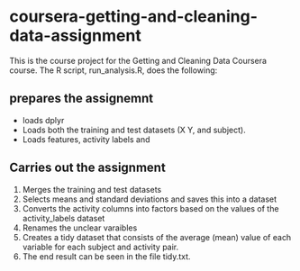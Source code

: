 # coursera-getting-and-cleaning-data-assignment

This is the course project for the Getting and Cleaning Data Coursera course. The R script, run_analysis.R, does the following:

## prepares the assignemnt

- loads dplyr
- Loads both the training and test datasets (X Y, and subject).
- Loads features, activity labels and 

## Carries out the assignment

1. Merges the training and test datasets
2. Selects means and standard deviations and saves this into a dataset
3. Converts the activity columns into factors based on the values of the activity_labels dataset
4. Renames the unclear varaibles
5. Creates a tidy dataset that consists of the average (mean) value of each variable for each subject and activity pair.
6. The end result can be seen in the file tidy.txt.
